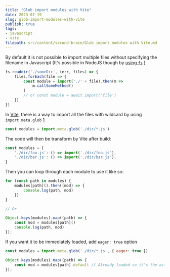 ```yaml
---
title: "Glob import modules with Vite"
date: 2023-07-19
slug: glob-import-modules-with-vite
publish: true
tags:
- javascript
- vite
filepath: src/content/second-brain/Glob import modules with Vite.md
---
```


By default it is not possible to import multiple files without specifying the filename in Javascript (It's possible in NodeJS though by [using `fs`](https://stackoverflow.com/a/55049040) )

```javascript
fs.readdir('./someDir', (err, files) => {
    files.forEach(file => {
        const module = import('./' + file).then(m =>
            m.callSomeMethod()
        )
        // or const module = await import('file')
    })
})
```

In [Vite](https://vitejs.dev), there is a way to import all the files with wildcard by using `import.meta.glob` [1]

```javascript
const modules = import.meta.glob('./dir/*.js')
```

The code will then be transform by Vite after build:

```javascript
const modules = { 
    './dir/foo.js': () => import('./dir/foo.js'),
    './dir/bar.js': () => import('./dir/bar.js'),
}
```

Then you can loop through each module to use it like so:

```javascript
for (const path in modules) {
    modules[path]().then((mod) => {
        console.log(path, mod)
    })
}

// Or

Object.keys(modules).map((path) => {
    const mod = modules[path]()
    console.log(path, mod)
});
```

If you want it to be immediately loaded, add `eager: true` option

```javascript
const modules = import.meta.glob('./dir/*.js', { eager: true })

Object.keys(modules).map((path) => {
    const mod = modules[path].default // Already loaded so it's the actual module
});
```

[1]: https://vitejs.dev/guide/features.html#glob-import
